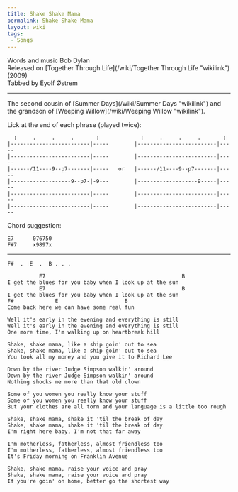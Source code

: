 ```yaml
---
title: Shake Shake Mama
permalink: Shake Shake Mama
layout: wiki
tags:
 - Songs
---
```


Words and music Bob Dylan  
Released on [Together Through Life](/wiki/Together Through Life "wikilink")
(2009)  
Tabbed by Eyolf Østrem

* * * * *

The second cousin of [Summer Days](/wiki/Summer Days "wikilink") and the
grandson of [Weeping Willow](/wiki/Weeping Willow "wikilink").

Lick at the end of each phrase (played twice):

      :     .     .     .       :             :     .     .     .       :
    |-------------------------|-----        |-------------------------|-----
    |-------------------------|-----        |-------------------------|-----
    |------/11----9--p7-------|-----   or   |------/11----9--p7-------|-----
    |-------------------9--p7-|-9---        |-------------------9-----|-----
    |-------------------------|-----        |-------------------------|-----
    |-------------------------|-----        |-------------------------|-----

Chord suggestion:

    E7      076750
    F#7     x9897x

* * * * *

    F#  .  E  .  B . . .

              E7                                           B
    I get the blues for you baby when I look up at the sun
              E7                                           B
    I get the blues for you baby when I look up at the sun
    F#             E                     B
    Come back here we can have some real fun

    Well it's early in the evening and everything is still
    Well it's early in the evening and everything is still
    One more time, I'm walking up on heartbreak hill

    Shake, shake mama, like a ship goin' out to sea
    Shake, shake mama, like a ship goin' out to sea
    You took all my money and you give it to Richard Lee

    Down by the river Judge Simpson walkin' around
    Down by the river Judge Simpson walkin' around
    Nothing shocks me more than that old clown

    Some of you women you really know your stuff
    Some of you women you really know your stuff
    But your clothes are all torn and your language is a little too rough

    Shake, shake mama, shake it 'til the break of day
    Shake, shake mama, shake it 'til the break of day
    I'm right here baby, I'm not that far away

    I'm motherless, fatherless, almost friendless too
    I'm motherless, fatherless, almost friendless too
    It's Friday morning on Franklin Avenue

    Shake, shake mama, raise your voice and pray
    Shake, shake mama, raise your voice and pray
    If you're goin' on home, better go the shortest way
